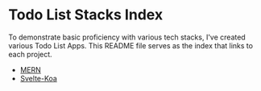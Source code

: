 # Todo List Stacks Index

To demonstrate basic proficiency with various tech stacks, I've created various Todo List Apps. This README file serves as the index that links to each project.

- [MERN](https://github.com/edward-hong/mern-todo)
- [Svelte-Koa](https://github.com/edward-hong/todo-svelte-koa)